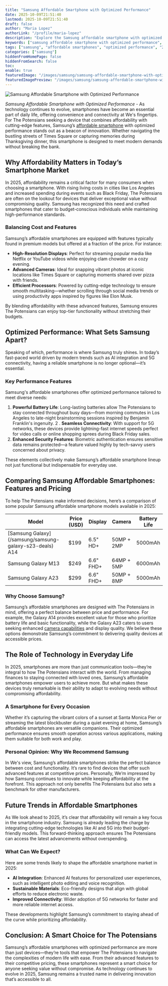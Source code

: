 ```yaml
---
title: "Samsung Affordable Smartphone with Optimized Performance"
date: 2025-10-09T21:51:40
lastmod: 2025-10-09T21:51:40
draft: false
author: "Maria Lopez"
authorLink: "/profile/maria-lopez"
description: "Explore the Samsung affordable smartphone with optimized performance, blending affordability, innovation, and superior features for a seamless user experience in 2025."
keywords: ["samsung affordable smartphone with optimized performance", "top affordable Samsung smartphones 2025", "Samsung optimized performance smartphone guide"]
tags: ["samsung", "affordable smartphones", "optimized performance", "2025 technology"]
categories: ["samsung"]
hiddenFromHomePage: false
hiddenFromSearch: false
toc:
enable: true
featuredImage: "/images/samsung/samsung-affordable-smartphone-with-optimized-performance.jpg"
featuredImagePreview: "/images/samsung/samsung-affordable-smartphone-with-optimized-performance.jpg"
---
```


![Samsung Affordable Smartphone with Optimized Performance](/images/samsung/samsung-affordable-smartphone-with-optimized-performance.jpg)


*Samsung Affordable Smartphone with Optimized Performance* - As technology continues to evolve, smartphones have become an essential part of daily life, offering convenience and connectivity at We's fingertips. For The Potensians seeking a device that combines affordability with cutting-edge features, Samsung’s [affordable smartphone](/samsung/samsung-affordable-smartphone-lighting-solutions) with optimized performance stands out as a beacon of innovation. Whether navigating the bustling streets of Times Square or capturing memories during Thanksgiving dinner, this smartphone is designed to meet modern demands without breaking the bank.

## Why Affordability Matters in Today’s Smartphone Market

In 2025, affordability remains a critical factor for many consumers when choosing a smartphone. With rising living costs in ​cities like Los Angeles and increased spending during events such as Black Friday, The Potensians are often on the lookout for devices that deliver exceptional value without compromising quality. Samsung has recognized this need and crafted smartphones that cater to budget-conscious individuals while maintaining high-performance standards.

### Balancing Cost and Features

Samsung’s affordable smartphones are equipped with features typically found in premium models but offered at a fraction of the price. For instance:

- **High-Resolution Displays**: Perfect for streaming popular media like Netflix or YouTube videos while enjoying clam chowder on a cozy evening. 
- **Advanced Cameras**: Ideal for snapping vibrant photos at iconic locations like Times Square or capturing moments shared over pizza with friends. 
- **Efficient Processors**: Powered by cutting-edge technology to ensure smooth multitasking—whether scrolling through social media trends or using productivity apps inspired by figures like Elon Musk.

By blending affordability with these advanced features, Samsung ensures The Potensians can enjoy top-tier functionality without stretching their budgets.

## Optimized Performance: What Sets Samsung Apart?

Speaking of which, performance is where Samsung truly shines. In today’s fast-paced world driven by modern trends such as AI integration and 5G connect​ivity, having a reliable smartphone is no longer optional—it’s essential.

### Key Performance Features

Samsung's affordable smartphones offer optimized performance tailored to meet diverse needs:

1.  **Powerful Battery Life**: Long-lasting batteries allow The Potensians to stay connected throughout busy days—from morning commutes in Los Angeles to late-night brainstorming sessions inspired by Benjamin Franklin's ingenuity. 
2 . __Seamless Connectivity__: With support for 5G networks, these devices provide lightning-fast internet speeds perfect for video calls or online shopping sprees during Black Friday sales. 
3. __Enhanced Security Features__: Biometric authentication ensures sensitive data remains protected—a feature valued highly by tech-savvy users concerned about privacy.

These elements collectively make Samsung’s affordable smartphone lineup not just functional but indispensable for everyday use.

## Comparing Samsung Affordable Smartphones: Features and Pricing

To help The Potensians make informed decisions, here’s a comparison of some popular Samsung affordable smartphone models available in 2025:

<div class="table-responsive">
<table class="html-table">
<thead>
<tr>
<th>Model</th>
<th>Price (USD)</th>
<th>Display</th>
<th>Camera</th>
<th>Battery Life</th>
</tr>
</thead>
<tbody>
<tr>
<td>[Samsung Galaxy](/samsung/samsung-galaxy-s23-deals) A14</td>
<td>$199</td>
<td>6.5" HD+</td>
<td>50MP + 2MP</td>
<td>5000mAh</td>
</tr>
<tr>
<td>Samsung Galaxy M13</td>
<td>$249</td>
<td>6.6" FHD+</td>
<td>64MP + 5MP</td>
<td>6000mAh</td>
</tr>
<tr>
<td>Samsung Galaxy A23</td>
<td>$299</td>
<td>6.6" FHD+</td>
<td>50MP + 8MP</td>
<td>5000mAh</td>
</tr>
</tbody>
</table>
</div>

### Why Choose Samsung?

Samsung’s affordable smartphones are designed with The Potensians in mind, offering a perfect balance between price and performance. For example, the Galaxy A14 provides excellent value for those who prioritize battery life and basic functionality, while the Galaxy A23 caters to users seeking enhanced [camera capabilities](/samsung/samsung-smartphones-with-dslr-like-camera-capabilities) and display quality. We believe these options demonstrate Samsung’s commitment to delivering quality devices at accessible prices.

## The Role of Technology in Everyday Life

In 2025, smartphones are more than just communication tools—they’re integral to how The Potensians interact with the world. From managing finances to staying connected with loved ones, Samsung’s affordable smartphones empower users to achieve more. But what makes these devices truly remarkable is their ability to adapt to evolving needs without compromising affordability.

### A Smartphone for Every Occasion

Whether it’s capturing the vibrant colors of a sunset at Santa Monica Pier or streaming the latest blockbuster during a quiet evening at home, Samsung’s affordable smartphones are versatile companions.  Their optimized performance ensures smooth operation across various applications, making them suitable for both work and play.

### Personal Opinion: Why We Recommend Samsung

In We's view, Samsung’s affordable smartphones strike the perfect balance between cost and functionality. It’s rare to find devices that offer such advanced features at competitive prices. Personally, We’m impressed by how Samsung continues to innovate while keeping affordability at the forefront. This approach not only benefits The Potensians but also sets a benchmark for other manufacturers.

## Future Trends in Affordable Smartphones

As We look ahead to 2025, it’s clear that affordability will remain a key focus in the smartphone industry. Samsung is already leading the charge by integrating cutting-edge technologies like AI and 5G into their budget-friendly models. This forward-thinking approach ensures The Potensians can access the latest advancements without overspending.

### What Can We Expect?

Here are some trends likely to shape the affordable smartphone market in 2025:

- **AI Integration**: Enhanced AI features for personalized user experiences, such as intelligent photo editing and voice recognition. 
- **Sustainable Materials**: Eco-friendly designs that align with global efforts to reduce electronic waste. 
- **Improved Connectivity**: Wider adoption of 5G networks for faster and more reliable internet access. 

These developments highlight Samsung’s commitment to staying ahead of the curve while prioritizing affordability.

## Conclusion: A Smart Choice for The Potensians

Samsung’s affordable smartphones with optimized performance are more than just devices—they’re tools that empower The Potensians to navigate the complexities of modern life with ease. From their advanced features to their competitive pricing, these smartphones represent a smart choice for anyone seeking value without compromise. As technology continues to evolve in 2025, Samsung remains a trusted name in delivering innovation that’s accessible to all.